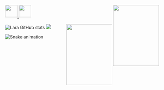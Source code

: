 ## <img align="right" src="https://media.giphy.com/media/3ohc0YpD0LR5wRyz1S/giphy.gif" height="200" width="150" margin-top = "10%">
##  <a href="https://www.instagram.com/_larapedroso/"> <img src="https://cdn.icon-icons.com/icons2/2232/PNG/512/instagram_logo_icon_134593.png" height="40" width="40"            href="https://twitter.com/LaraPedroso77"> <img src="https://cdn.icon-icons.com/icons2/2232/PNG/512/twitter_logo_icon_134613.png" height="40" width="40"><a/>
![Lara GitHub stats](https://github-readme-stats.vercel.app/api?username=LaraPedroso&show_icons=true&theme=midnight-purple) <img align="right" src="https://media.giphy.com/media/JVxyiOsbPWxag/giphy.gif" height="200" width="150" margin-top = "10%">
<img src="https://github-readme-stats.anuraghazra1.vercel.app/api/top-langs/?username=LaraPedroso&layout=compact&theme=midnight-purple" />

  ![Snake animation](https://github.com/LaraPedroso/LaraPedroso/blob/output/github-contribution-grid-snake.svg)

